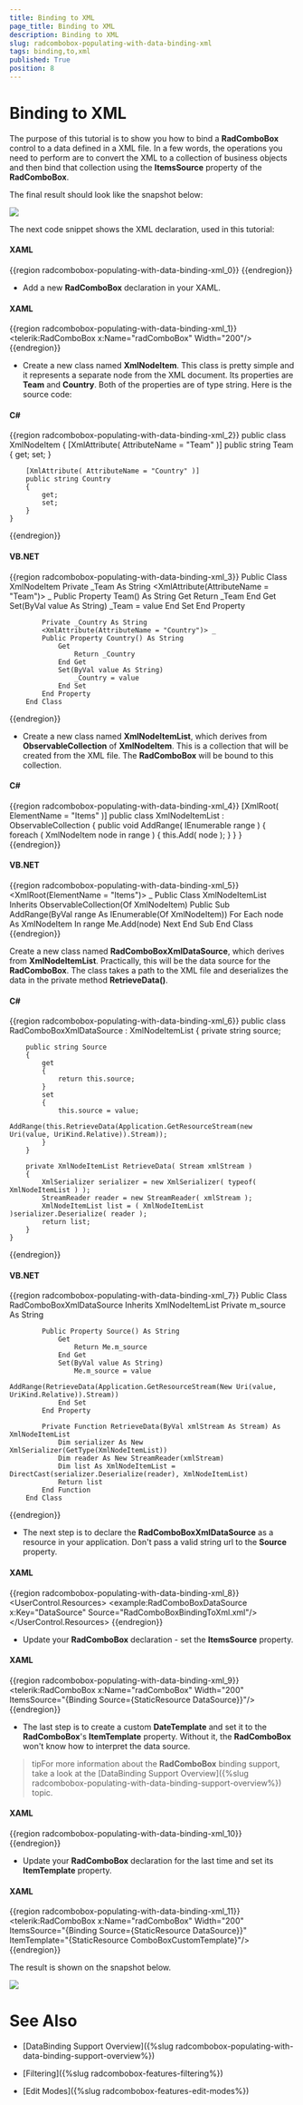 ```yaml
---
title: Binding to XML
page_title: Binding to XML
description: Binding to XML
slug: radcombobox-populating-with-data-binding-xml
tags: binding,to,xml
published: True
position: 8
---
```


# Binding to XML

The purpose of this tutorial is to show you how to bind a __RadComboBox__ control to a data defined in a XML file. In a few words, the operations you need to perform are to convert the XML to a collection of business objects and then bind that collection using the __ItemsSource__ property of the __RadComboBox__.

The final result should look like the snapshot below:

![](images/RadComboBox_PopulatingWithData_BindingToXML_010.png)

The next code snippet shows the XML declaration, used in this tutorial:

#### __XAML__

{{region radcombobox-populating-with-data-binding-xml_0}}
	<?xml version="1.0" encoding="utf-8" ?>
	<Items>
	    <XmlNodeItem Team="Barcelona" Country="Spain"/>
	    <XmlNodeItem Team="Juventus" Country="Italy"/>
	    <XmlNodeItem Team="Inter" Country="Italy"/>
	    <XmlNodeItem Team="Ac Milan" Country="Italy"/>
	    <XmlNodeItem Team="Real M" Country="Spain"/>
	    <XmlNodeItem Team="Arsenal" Country="England"/>
	    <XmlNodeItem Team="Manchester U" Country="England"/>
	    <XmlNodeItem Team="Bayern" Country="Germany"/>
	    <XmlNodeItem Team="Porto" Country="Portugal"/>
	    <XmlNodeItem Team="Liverpool" Country="England"/>
	    <XmlNodeItem Team="Ajax" Country="Holland"/>
	    <XmlNodeItem Team="Olimpic M" Country="France"/>
	</Items>
{{endregion}}

* Add a new __RadComboBox__ declaration in your XAML.

#### __XAML__

{{region radcombobox-populating-with-data-binding-xml_1}}
	<telerik:RadComboBox x:Name="radComboBox" Width="200"/>
{{endregion}}

* Create a new class named __XmlNodeItem__. This class is pretty simple and it represents a separate node from the XML document. Its properties are __Team__ and __Country__. Both of the properties are of type string. Here is the source code:

#### __C#__

{{region radcombobox-populating-with-data-binding-xml_2}}
	public class XmlNodeItem
	{
	    [XmlAttribute( AttributeName = "Team" )]
	    public string Team
	    {
	        get;
	        set;
	    }
	
	    [XmlAttribute( AttributeName = "Country" )]
	    public string Country
	    {
	        get;
	        set;
	    }
	}
{{endregion}}

#### __VB.NET__

{{region radcombobox-populating-with-data-binding-xml_3}}
	Public Class XmlNodeItem
	Private _Team As String
	    <XmlAttribute(AttributeName = "Team")> _
	    Public Property Team() As String
	        Get
	            Return _Team
	        End Get
	        Set(ByVal value As String)
	            _Team = value
	        End Set
	        End Property
	
	        Private _Country As String
	        <XmlAttribute(AttributeName = "Country")> _
	        Public Property Country() As String
	            Get
	                Return _Country
	            End Get
	            Set(ByVal value As String)
	                _Country = value
	            End Set
	        End Property
	    End Class
{{endregion}}

* Create a new class named __XmlNodeItemList__, which derives from __ObservableCollection__ of __XmlNodeItem__. This is a collection that will be created from the XML file. The __RadComboBox__ will be bound to this collection.

#### __C#__

{{region radcombobox-populating-with-data-binding-xml_4}}
	[XmlRoot( ElementName = "Items" )]
	public class XmlNodeItemList : ObservableCollection<XmlNodeItem>
	{
	    public void AddRange( IEnumerable<XmlNodeItem> range )
	    {
	        foreach ( XmlNodeItem node in range )
	        {
	            this.Add( node );
	        }
	    }
	}
{{endregion}}

#### __VB.NET__

{{region radcombobox-populating-with-data-binding-xml_5}}
	    <XmlRoot(ElementName = "Items")> _
	    Public Class XmlNodeItemList
	        Inherits ObservableCollection(Of XmlNodeItem)
	        Public Sub AddRange(ByVal range As IEnumerable(Of XmlNodeItem))
	            For Each node As XmlNodeItem In range
	                Me.Add(node)
	            Next
	        End Sub
	    End Class
{{endregion}}

Create a new class named __RadComboBoxXmlDataSource__, which derives from __XmlNodeItemList__. Practically, this will be the data source for the __RadComboBox__. The class takes a path to the XML file and deserializes the data in the private method __RetrieveData()__.

#### __C#__

{{region radcombobox-populating-with-data-binding-xml_6}}
	public class RadComboBoxXmlDataSource : XmlNodeItemList
	{
	    private string source;
	
	    public string Source
	    {
	        get
	        {
	            return this.source;
	        }
	        set
	        {
	            this.source = value;
	            AddRange(this.RetrieveData(Application.GetResourceStream(new Uri(value, UriKind.Relative)).Stream));
	        }
	    }
	
	    private XmlNodeItemList RetrieveData( Stream xmlStream )
	    {
	        XmlSerializer serializer = new XmlSerializer( typeof( XmlNodeItemList ) );
	        StreamReader reader = new StreamReader( xmlStream );
	        XmlNodeItemList list = ( XmlNodeItemList )serializer.Deserialize( reader );
	        return list;
	    }
	}
{{endregion}}

#### __VB.NET__

{{region radcombobox-populating-with-data-binding-xml_7}}
	    Public Class RadComboBoxXmlDataSource
	        Inherits XmlNodeItemList
	        Private m_source As String
	
	        Public Property Source() As String
	            Get
	                Return Me.m_source
	            End Get
	            Set(ByVal value As String)
	                Me.m_source = value
	                AddRange(RetrieveData(Application.GetResourceStream(New Uri(value, UriKind.Relative)).Stream))
	            End Set
	        End Property
	
	        Private Function RetrieveData(ByVal xmlStream As Stream) As XmlNodeItemList
	            Dim serializer As New XmlSerializer(GetType(XmlNodeItemList))
	            Dim reader As New StreamReader(xmlStream)
	            Dim list As XmlNodeItemList = DirectCast(serializer.Deserialize(reader), XmlNodeItemList)
	            Return list
	        End Function
	    End Class
{{endregion}}

* The next step is to declare the __RadComboBoxXmlDataSource__ as a resource in your application. Don't pass a valid string url to the __Source__ property.

#### __XAML__

{{region radcombobox-populating-with-data-binding-xml_8}}
	<UserControl.Resources>
	    <example:RadComboBoxDataSource x:Key="DataSource"  Source="RadComboBoxBindingToXml.xml"/>
	</UserControl.Resources>
{{endregion}}

* Update your __RadComboBox__ declaration - set the __ItemsSource__ property.

#### __XAML__

{{region radcombobox-populating-with-data-binding-xml_9}}
	<telerik:RadComboBox x:Name="radComboBox" Width="200" ItemsSource="{Binding Source={StaticResource DataSource}}"/>
{{endregion}}

* The last step is to create a custom __DateTemplate__ and set it to the __RadComboBox__'s __ItemTemplate__ property. Without it, the __RadComboBox__ won't know how to interpret the data source.

>tipFor more information about the __RadComboBox__ binding support, take a look at the [DataBinding Support Overview]({%slug radcombobox-populating-with-data-binding-support-overview%}) topic.

#### __XAML__

{{region radcombobox-populating-with-data-binding-xml_10}}
	<DataTemplate x:Key="ComboBoxCustomTemplate">
	    <StackPanel Margin="5" Orientation="Horizontal">
	        <TextBlock Text="{Binding Team}" Foreground="Blue"/>
	        <TextBlock Text=" ("/>
	        <TextBlock Text="{Binding Country}"/>
	        <TextBlock Text=")"/>
	    </StackPanel>
	</DataTemplate>
{{endregion}}

* Update your __RadComboBox__ declaration for the last time and set its __ItemTemplate__ property.

#### __XAML__

{{region radcombobox-populating-with-data-binding-xml_11}}
	<telerik:RadComboBox x:Name="radComboBox" Width="200" ItemsSource="{Binding Source={StaticResource DataSource}}" ItemTemplate="{StaticResource ComboBoxCustomTemplate}"/>
{{endregion}}

The result is shown on the snapshot below.

![](images/RadComboBox_PopulatingWithData_BindingToXML_020.png)

# See Also

 * [DataBinding Support Overview]({%slug radcombobox-populating-with-data-binding-support-overview%})

 * [Filtering]({%slug radcombobox-features-filtering%})

 * [Edit Modes]({%slug radcombobox-features-edit-modes%})
